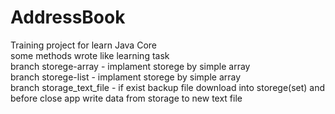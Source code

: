 # AddressBook
Training project for learn Java Core<br>
some methods wrote like learning task<br>
branch storege-array - implament storege by simple array<br>
branch storege-list - implament storege by simple array<br>
branch storage_text_file - if exist backup file download into storege(set) and before close app write data from storage to new text file<br>

